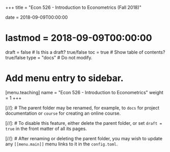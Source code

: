 +++
title = "Econ 526 - Introduction to Econometrics (Fall 2018)"

date = 2018-09-09T00:00:00
# lastmod = 2018-09-09T00:00:00

draft = false  # Is this a draft? true/false
toc = true  # Show table of contents? true/false
type = "docs"  # Do not modify.

# Add menu entry to sidebar.
[menu.teaching]
  name = "Econ 526 - Introduction to Econometrics"
  weight = 1
+++










[//]: # The parent folder may be renamed, for example, to `docs` for project documentation or `course` for creating an online course.

[//]: # To disable this feature, either delete the parent folder, or set `draft = true` in the front matter of all its pages. 

[//]: # After renaming or deleting the parent folder, you may wish to update any `[[menu.main]]` menu links to it in the `config.toml`. 
